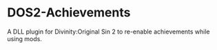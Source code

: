 # DOS2-Achievements
A DLL plugin for Divinity:Original Sin 2 to re-enable achievements while using mods.
